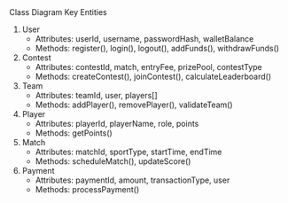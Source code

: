 ##
Class Diagram
Key Entities
1. User
    * Attributes: userId, username, passwordHash, walletBalance
    * Methods: register(), login(), logout(), addFunds(), withdrawFunds()
2. Contest
    * Attributes: contestId, match, entryFee, prizePool, contestType
    * Methods: createContest(), joinContest(), calculateLeaderboard()
3. Team
    * Attributes: teamId, user, players[]
    * Methods: addPlayer(), removePlayer(), validateTeam()
4. Player
    * Attributes: playerId, playerName, role, points
    * Methods: getPoints()
5. Match
    * Attributes: matchId, sportType, startTime, endTime
    * Methods: scheduleMatch(), updateScore()
6. Payment
    * Attributes: paymentId, amount, transactionType, user
    * Methods: processPayment()